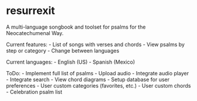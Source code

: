 # resurrexit
A multi-language songbook and toolset for psalms for the Neocatechumenal Way.

Current features:
	- List of songs with verses and chords
	- View psalms by step or category
	- Change between languages

Current languages:
	- English (US)
	- Spanish (Mexico)

ToDo:
	- Implement full list of psalms
	- Upload audio
	- Integrate audio player
	- Integrate search
	- View chord diagrams
	- Setup database for user preferences
	- User custom categories (favorites, etc.)
	- User custom chords
	- Celebration psalm list
